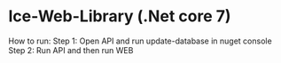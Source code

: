 # Ice-Web-Library (.Net core 7)
How to run: Step 1: Open API and run update-database in nuget console Step 2: Run API and then run WEB
